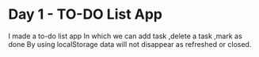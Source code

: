 # Day 1 - TO-DO List App
I made a to-do list app 
In which we can add task ,delete a task ,mark as done 
By using localStorage data will not disappear as refreshed or closed.
